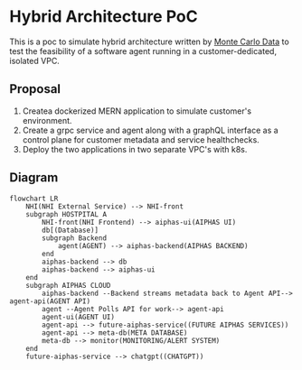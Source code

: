 # Hybrid Architecture PoC
This is a poc to simulate hybrid architecture written by [Monte Carlo Data](https://www.montecarlodata.com/blog-data-software-as-a-service-the-case-for-a-hybrid-deployment-architecture/) to test the feasibility of a software agent running in a customer-dedicated, isolated VPC.

## Proposal
1. Createa dockerized MERN application to simulate customer's environment.
2. Create a grpc service and agent along with a graphQL interface as a control plane for customer metadata and service healthchecks.
3. Deploy the two applications in two separate VPC's with k8s.

## Diagram
```mermaid
flowchart LR
    NHI(NHI External Service) --> NHI-front
    subgraph HOSTPITAL A
        NHI-front(NHI Frontend) --> aiphas-ui(AIPHAS UI)
        db[(Database)]
        subgraph Backend
            agent(AGENT) --> aiphas-backend(AIPHAS BACKEND)
        end
        aiphas-backend --> db
        aiphas-backend --> aiphas-ui
    end
    subgraph AIPHAS CLOUD
        aiphas-backend --Backend streams metadata back to Agent API--> agent-api(AGENT API)
        agent --Agent Polls API for work--> agent-api
        agent-ui(AGENT UI)
        agent-api --> future-aiphas-service((FUTURE AIPHAS SERVICES))
        agent-api --> meta-db(META DATABASE)
        meta-db --> monitor(MONITORING/ALERT SYSTEM)
    end
    future-aiphas-service --> chatgpt((CHATGPT))
```
